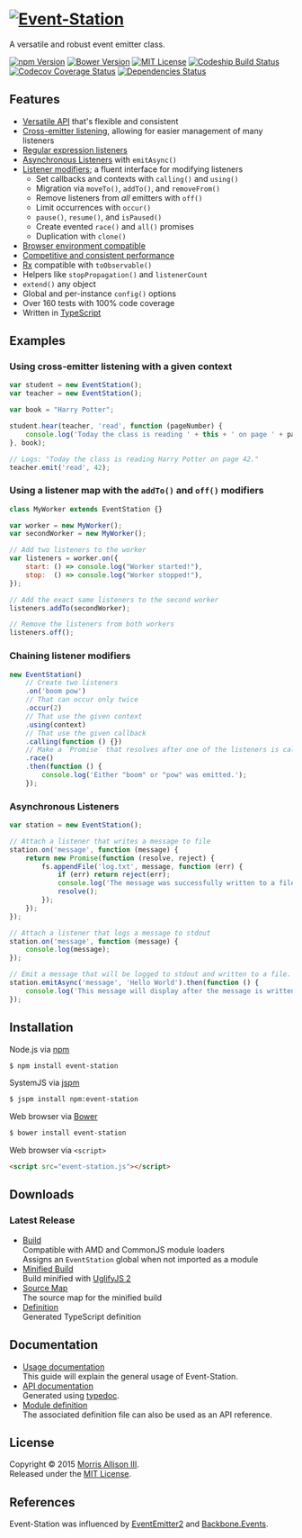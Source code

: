 # [![Event-Station](https://cldup.com/nNDX7LGO96.svg)](http://morrisallison.bitbucket.org/event-station)

A versatile and robust event emitter class.

[![npm Version](https://img.shields.io/npm/v/event-station.svg?style=flat-square)](https://www.npmjs.com/package/event-station)
[![Bower Version](https://img.shields.io/bower/v/event-station.svg?style=flat-square)](http://bower.io/search/?q=event-station)
[![MIT License](https://img.shields.io/badge/license-MIT-blue.svg?style=flat-square)](https://bitbucket.org/morrisallison/event-station/raw/default/LICENSE)
[![Codeship Build Status](https://img.shields.io/codeship/4ade98f0-4121-0133-db1d-62bb193b9897.svg?style=flat-square)](https://codeship.com/)
[![Codecov Coverage Status](https://img.shields.io/codecov/c/bitbucket/morrisallison/event-station/default.svg?style=flat-square)](https://codecov.io/bitbucket/morrisallison/event-station/commits)
[![Dependencies Status](https://img.shields.io/badge/dependencies-none-brightgreen.svg?style=flat-square)](https://www.npmjs.com/package/event-station)

## Features

* [Versatile API](http://morrisallison.bitbucket.org/event-station/api/) that's flexible and consistent
* [Cross-emitter listening](http://morrisallison.bitbucket.org/event-station/usage.html#cross-emitter-listening), allowing for easier management of many listeners
* [Regular expression listeners](http://morrisallison.bitbucket.org/event-station/usage.html#regular-expression-listeners)
* [Asynchronous Listeners](http://morrisallison.bitbucket.org/event-station/usage.html#asynchronous-listeners) with `emitAsync()`
* [Listener modifiers](http://morrisallison.bitbucket.org/event-station/usage.html#listener-modifiers); a fluent interface for modifying listeners
    * Set callbacks and contexts with `calling()` and `using()`
    * Migration via `moveTo()`, `addTo()`, and `removeFrom()`
    * Remove listeners from *all* emitters with `off()`
    * Limit occurrences with `occur()`
    * `pause()`, `resume()`, and `isPaused()`
    * Create evented `race()` and `all()` promises
    * Duplication with `clone()`
* [Browser environment compatible](http://morrisallison.bitbucket.org/event-station/usage.html#browser-usage)
* [Competitive and consistent performance](http://morrisallison.bitbucket.org/event-station/performance.html)
* [Rx](https://www.npmjs.com/package/rx) compatible with `toObservable()`
* Helpers like `stopPropagation()` and `listenerCount`
* `extend()` any object
* Global and per-instance `config()` options
* Over 160 tests with 100% code coverage
* Written in [TypeScript](http://www.typescriptlang.org/)

## Examples

### Using cross-emitter listening with a given context

```javascript
var student = new EventStation();
var teacher = new EventStation();

var book = "Harry Potter";

student.hear(teacher, 'read', function (pageNumber) {
    console.log('Today the class is reading ' + this + ' on page ' + pageNumber + '.');
}, book);

// Logs: "Today the class is reading Harry Potter on page 42."
teacher.emit('read', 42);
```
### Using a listener map with the `addTo()` and `off()` modifiers

```javascript
class MyWorker extends EventStation {}

var worker = new MyWorker();
var secondWorker = new MyWorker();

// Add two listeners to the worker
var listeners = worker.on({
    start: () => console.log("Worker started!"),
    stop:  () => console.log("Worker stopped!"),
});

// Add the exact same listeners to the second worker
listeners.addTo(secondWorker);

// Remove the listeners from both workers
listeners.off();
```

### Chaining listener modifiers

```javascript
new EventStation()
    // Create two listeners
    .on('boom pow')
    // That can occur only twice
    .occur(2)
    // That use the given context
    .using(context)
    // That use the given callback
    .calling(function () {})
    // Make a `Promise` that resolves after one of the listeners is called
    .race()
    .then(function () {
        console.log('Either "boom" or "pow" was emitted.');
    });
```

### Asynchronous Listeners

```javascript
var station = new EventStation();

// Attach a listener that writes a message to file
station.on('message', function (message) {
    return new Promise(function (resolve, reject) {
        fs.appendFile('log.txt', message, function (err) {
            if (err) return reject(err);
            console.log('The message was successfully written to a file.');
            resolve();
        });
    });
});

// Attach a listener that logs a message to stdout
station.on('message', function (message) {
    console.log(message);
});

// Emit a message that will be logged to stdout and written to a file.
station.emitAsync('message', 'Hello World').then(function () {
    console.log('This message will display after the message is written to the file.');
});
```

## Installation

Node.js via [npm](https://www.npmjs.com/package/event-station)

```bash
$ npm install event-station
```

SystemJS via [jspm](http://jspm.io/)

```bash
$ jspm install npm:event-station
```

Web browser via [Bower](http://bower.io/search/?q=event-station)

```bash
$ bower install event-station
```

Web browser via `<script>`

```html
<script src="event-station.js"></script>
```

## Downloads

### Latest Release

* [Build](https://bitbucket.org/morrisallison/event-station/src/default/dist/event-station.js)
<br>Compatible with AMD and CommonJS module loaders
<br>Assigns an `EventStation` global when not imported as a module
* [Minified Build](https://bitbucket.org/morrisallison/event-station/src/default/dist/event-station.min.js)
<br>Build minified with [UglifyJS 2](https://github.com/mishoo/UglifyJS2)
* [Source Map](https://bitbucket.org/morrisallison/event-station/src/default/dist/event-station.min.js.map)
<br>The source map for the minified build
* [Definition](https://bitbucket.org/morrisallison/event-station/src/default/dist/event-station.d.ts)
<br>Generated TypeScript definition

## Documentation

* [Usage documentation](http://morrisallison.bitbucket.org/event-station/usage/)
<br>This guide will explain the general usage of Event-Station.
* [API documentation](http://morrisallison.bitbucket.org/event-station/api/)
<br>Generated using [typedoc](http://typedoc.io/).
* [Module definition](https://bitbucket.org/morrisallison/event-station/src/default/dist/event-station.d.ts)
<br>The associated definition file can also be used as an API reference.

## License

Copyright &copy; 2015 [Morris Allison III](http://morris.xyz).
<br>Released under the [MIT License](https://bitbucket.org/morrisallison/event-station/raw/default/LICENSE).

## References

Event-Station was influenced by [EventEmitter2](https://github.com/asyncly/EventEmitter2) and [Backbone.Events](http://backbonejs.org/#Events).